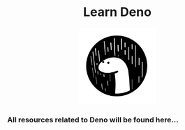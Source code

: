 <h1 align="center" >Learn Deno</h1>

<p align="center">
  <img height src="./assets/deno-logo.png" width=35% height=35%>
</p>

### All resources related to Deno will be found here...
